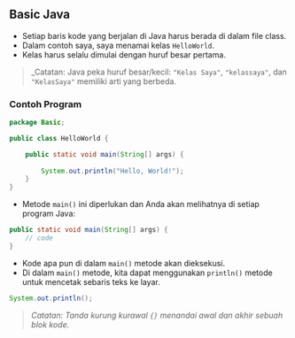 ## Basic Java

- Setiap baris kode yang berjalan di Java harus berada di dalam file class. 
- Dalam contoh saya, saya menamai kelas `HelloWorld`. 
- Kelas harus selalu dimulai dengan huruf besar pertama.

> _Catatan: Java peka huruf besar/kecil: `"Kelas Saya"`, `"kelassaya"`, dan `"KelasSaya"` memiliki arti yang berbeda.

### Contoh Program
```java
package Basic;

public class HelloWorld {

    public static void main(String[] args) {
        
        System.out.println("Hello, World!");
    }
}
```
- Metode `main()` ini diperlukan dan Anda akan melihatnya di setiap program Java:
```java
public static void main(String[] args) {
    // code
}
```
- Kode apa pun di dalam `main()` metode akan dieksekusi.
- Di dalam `main()` metode, kita dapat menggunakan     `println()` metode untuk mencetak sebaris teks ke layar.
```java
System.out.println();
```
> _Catatan: Tanda kurung kurawal `{}` menandai awal dan akhir sebuah blok kode._